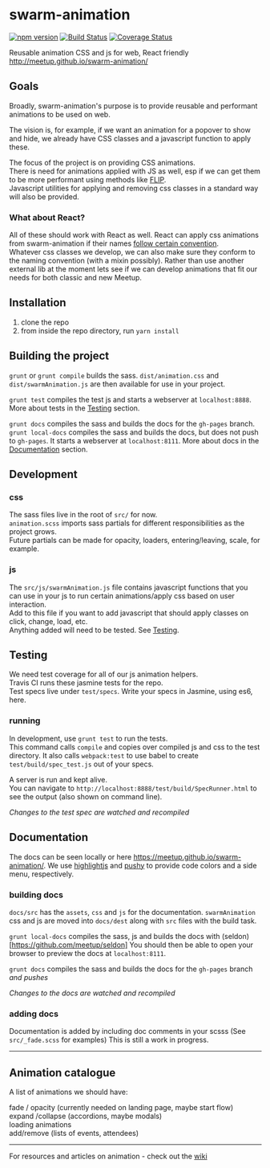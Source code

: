 # swarm-animation 
[![npm version](https://badge.fury.io/js/swarm-animation.svg)](https://badge.fury.io/js/swarm-animation)
[![Build Status](https://travis-ci.org/meetup/swarm-animation.svg?branch=master)](https://travis-ci.org/meetup/swarm-animation)
[![Coverage Status](https://coveralls.io/repos/github/meetup/swarm-animation/badge.svg?branch=master)](https://coveralls.io/github/meetup/swarm-animation?branch=master)

Reusable animation CSS and js for web, React friendly
http://meetup.github.io/swarm-animation/

## Goals
Broadly, swarm-animation's purpose is to provide reusable and performant animations to be used on web.

The vision is, for example, if we want an animation for a popover to show and hide, we already have CSS classes and a javascript function to apply these.

The focus of the project is on providing CSS animations.  
There is need for animations applied with JS as well, esp if we can get them to be more performant using methods like [FLIP](https://medium.com/outsystems-experts/flip-your-60-fps-animations-flip-em-good-372281598865#.m076uxhcv).  
Javascript utilities for applying and removing css classes in a standard way will also be provided.

### What about React?
   All of these should work with React as well. React can apply css animations from swarm-animation if their names [follow certain convention](https://facebook.github.io/react/docs/animation.html).  
   Whatever css classes we develop, we can also make sure they conform to the naming convention (with a mixin possibly). Rather than use another external lib at the moment lets see if we can develop animations that fit our needs for both classic and new Meetup.

## Installation

1. clone the repo
1. from inside the repo directory, run `yarn install`

## Building the project
  `grunt` or `grunt compile` builds the sass.
  `dist/animation.css` and `dist/swarmAnimation.js` are then available for use in your project.  

  `grunt test` compiles the test js and starts a webserver at `localhost:8888`.
  More about tests in the [Testing](#testing) section.

  `grunt docs` compiles the sass and builds the docs for the `gh-pages` branch.
  `grunt local-docs` compiles the sass and builds the docs, but does not push to `gh-pages`. It starts a webserver at `localhost:8111`.
  More about docs in the [Documentation](#documentation) section.

## Development
### css
   The sass files live in the root of `src/` for now.  
   `animation.scss` imports sass partials for different responsibilities as the project grows.  
   Future partials can be made for opacity, loaders, entering/leaving, scale, for example.  

### js
   The `src/js/swarmAnimation.js` file contains javascript functions that you can use in your js to run certain animations/apply css based on user interaction.  
   Add to this file if you want to add javascript that should apply classes on click, change, load, etc.  
   Anything added will need to be tested. See [Testing](#testing).

## Testing
  We need test coverage for all of our js animation helpers.   
  Travis CI runs these jasmine tests for the repo.  
  Test specs live under `test/specs`. Write your specs in Jasmine, using es6, here.

### running
  In development, use `grunt test` to run the tests.  
  This command calls `compile` and copies over compiled js and css to the test directory.
  It also calls `webpack:test` to use babel to create `test/build/spec_test.js` out of your specs.

  A server is run and kept alive.  
  You can navigate to `http://localhost:8888/test/build/SpecRunner.html` to see the output (also shown on command line).  
  
  _Changes to the test spec are watched and recompiled_


## Documentation

   The docs can be seen locally or here https://meetup.github.io/swarm-animation/.
   We use [highlightjs](https://highlightjs.org/) and [pushy](https://www.christopheryee.ca/pushy/) to provide code colors and a side menu, respectively.

### building docs
   `docs/src` has the `assets`, `css` and `js` for the documentation.
   `swarmAnimation` css and js are moved into `docs/dest` along with `src` files with the build task.
   
  `grunt local-docs` compiles the sass, js and builds the docs with (seldon)[https://github.com/meetup/seldon]
   You should then be able to open your browser to preview the docs at `localhost:8111`.

  `grunt docs` compiles the sass and builds the docs for the `gh-pages` branch *and pushes*
 
   _Changes to the docs are watched and recompiled_
 
### adding docs

   Documentation is added by including doc comments in your scsss (See `src/_fade.scss` for examples)
   This is still a work in progress.
   
---

## Animation catalogue

A list of animations we should have:  

fade / opacity (currently needed on landing page, maybe start flow)  
expand /collapse (accordions, maybe modals)  
loading animations  
add/remove (lists of events, attendees)  

---

For resources and articles on animation - check out the [wiki](https://github.com/meetup/swarm-animation/wiki/Animation-Resources-&-Articles)


